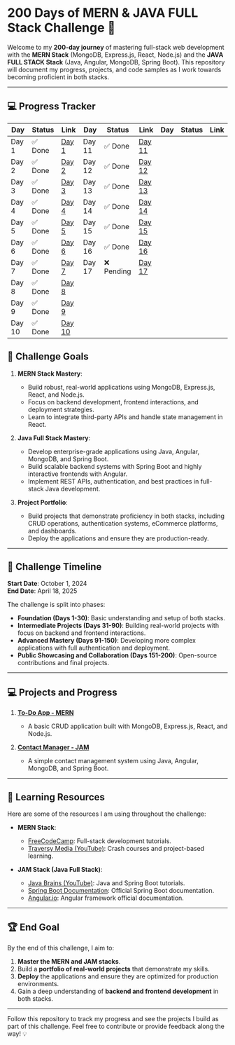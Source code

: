# 200 Days of MERN & JAVA FULL Stack Challenge 🚀

Welcome to my **200-day journey** of mastering full-stack web development with the **MERN Stack** (MongoDB, Express.js, React, Node.js) and the **JAVA FULL STACK Stack** (Java, Angular, MongoDB, Spring Boot). This repository will document my progress, projects, and code samples as I work towards becoming proficient in both stacks.

---

## 💻 **Progress Tracker**

| Day  | Status  | Link                           | Day  | Status  | Link                            | Day  | Status  | Link                      |
|------|---------|---------------------------     |------|---------|---------------------------      |------|---------|---------------------------|
| Day 1 | ✅ Done  | [Day 1](./day1)                 | Day 11 | ✅ Done | [Day 11](./day11)        |
| Day 2 | ✅ Done  | [Day 2](./day2)                 | Day 12 | ✅ Done | [Day 12](./day12)        |
| Day 3 | ✅ Done  | [Day 3](./day3)                  | Day 13 | ✅ Done | [Day 13](./day13)        |
| Day 4 | ✅ Done  | [Day 4](./day4)                 | Day 14 | ✅ Done | [Day 14](./day14)        |
| Day 5 | ✅ Done  | [Day 5](./day5)                 | Day 15 | ✅ Done | [Day 15](./day15)        |
| Day 6 | ✅ Done  | [Day 6](./day6)                  | Day 16 | ✅ Done | [Day 16](./day16)        |
| Day 7 | ✅ Done  | [Day 7](./day7)                 | Day 17 | ❌ Pending | [Day 17](./day17)        |
| Day 8 | ✅ Done  | [Day 8](./day8)            |
| Day 9 | ✅ Done  | [Day 9](./day9)            |
| Day 10 | ✅ Done  | [Day 10](./day10)            |

## 🎯 **Challenge Goals**

1. **MERN Stack Mastery**:
   - Build robust, real-world applications using MongoDB, Express.js, React, and Node.js.
   - Focus on backend development, frontend interactions, and deployment strategies.
   - Learn to integrate third-party APIs and handle state management in React.

2. **Java Full Stack Mastery**:
   - Develop enterprise-grade applications using Java, Angular, MongoDB, and Spring Boot.
   - Build scalable backend systems with Spring Boot and highly interactive frontends with Angular.
   - Implement REST APIs, authentication, and best practices in full-stack Java development.

3. **Project Portfolio**:
   - Build projects that demonstrate proficiency in both stacks, including CRUD operations, authentication systems, eCommerce platforms, and dashboards.
   - Deploy the applications and ensure they are production-ready.
   
---

## 📅 **Challenge Timeline**

**Start Date**: October 1, 2024  
**End Date**: April 18, 2025

The challenge is split into phases:
- **Foundation (Days 1-30)**: Basic understanding and setup of both stacks.
- **Intermediate Projects (Days 31-90)**: Building real-world projects with focus on backend and frontend interactions.
- **Advanced Mastery (Days 91-150)**: Developing more complex applications with full authentication and deployment.
- **Public Showcasing and Collaboration (Days 151-200)**: Open-source contributions and final projects.

---

## 💻 **Projects and Progress**

1. **[To-Do App - MERN](./Projects/MERN/ToDo-App)**
   - A basic CRUD application built with MongoDB, Express.js, React, and Node.js.
   
2. **[Contact Manager - JAM](./Projects/JAM/Contact-Manager)**
   - A simple contact management system using Java, Angular, MongoDB, and Spring Boot.

---

## 📖 **Learning Resources**

Here are some of the resources I am using throughout the challenge:

- **MERN Stack**:
  - [FreeCodeCamp](https://www.freecodecamp.org/): Full-stack development tutorials.
  - [Traversy Media (YouTube)](https://www.youtube.com/c/TraversyMedia): Crash courses and project-based learning.

- **JAM Stack (Java Full Stack)**:
  - [Java Brains (YouTube)](https://www.youtube.com/c/JavaBrainsChannel): Java and Spring Boot tutorials.
  - [Spring Boot Documentation](https://spring.io/projects/spring-boot): Official Spring Boot documentation.
  - [Angular.io](https://angular.io/): Angular framework official documentation.

---

## 🏆 **End Goal**

By the end of this challenge, I aim to:

1. **Master the MERN and JAM stacks**.
2. Build a **portfolio of real-world projects** that demonstrate my skills.
3. **Deploy** the applications and ensure they are optimized for production environments.
4. Gain a deep understanding of **backend and frontend development** in both stacks.

---

Follow this repository to track my progress and see the projects I build as part of this challenge. Feel free to contribute or provide feedback along the way! 💡
